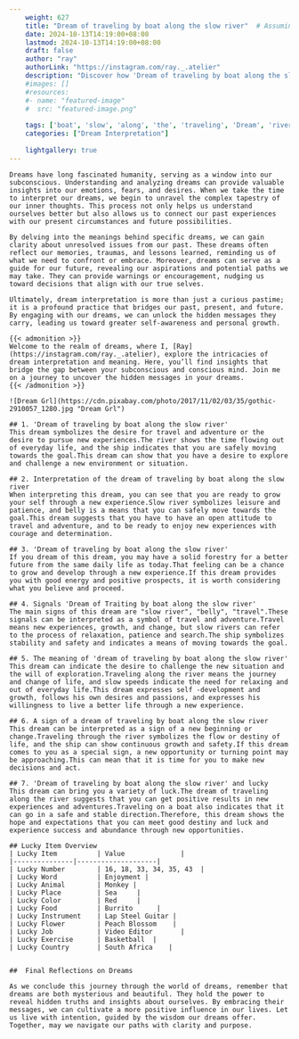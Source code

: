 ```yaml
---
    weight: 627
    title: "Dream of traveling by boat along the slow river"  # Assuming 'title' column exists
    date: 2024-10-13T14:19:00+08:00
    lastmod: 2024-10-13T14:19:00+08:00
    draft: false
    author: "ray"
    authorLink: "https://instagram.com/ray._.atelier"
    description: "Discover how 'Dream of traveling by boat along the slow river' can interpret your future and uncover its significant meanings in your life."
    #images: []
    #resources:
    #- name: "featured-image"
    #  src: "featured-image.png"
    
    tags: ['boat', 'slow', 'along', 'the', 'traveling', 'Dream', 'river', 'by', 'of']
    categories: ["Dream Interpretation"]
    
    lightgallery: true
---
```

    
    Dreams have long fascinated humanity, serving as a window into our subconscious. Understanding and analyzing dreams can provide valuable insights into our emotions, fears, and desires. When we take the time to interpret our dreams, we begin to unravel the complex tapestry of our inner thoughts. This process not only helps us understand ourselves better but also allows us to connect our past experiences with our present circumstances and future possibilities.
    
    By delving into the meanings behind specific dreams, we can gain clarity about unresolved issues from our past. These dreams often reflect our memories, traumas, and lessons learned, reminding us of what we need to confront or embrace. Moreover, dreams can serve as a guide for our future, revealing our aspirations and potential paths we may take. They can provide warnings or encouragement, nudging us toward decisions that align with our true selves.
    
    Ultimately, dream interpretation is more than just a curious pastime; it is a profound practice that bridges our past, present, and future. By engaging with our dreams, we can unlock the hidden messages they carry, leading us toward greater self-awareness and personal growth.
    
    {{< admonition >}}
    Welcome to the realm of dreams, where I, [Ray](https://instagram.com/ray._.atelier), explore the intricacies of dream interpretation and meaning. Here, you’ll find insights that bridge the gap between your subconscious and conscious mind. Join me on a journey to uncover the hidden messages in your dreams.
    {{< /admonition >}}
    
    ![Dream Grl](https://cdn.pixabay.com/photo/2017/11/02/03/35/gothic-2910057_1280.jpg "Dream Grl")
    
    ## 1. 'Dream of traveling by boat along the slow river'
    This dream symbolizes the desire for travel and adventure or the desire to pursue new experiences.The river shows the time flowing out of everyday life, and the ship indicates that you are safely moving towards the goal.This dream can show that you have a desire to explore and challenge a new environment or situation.
    
    ## 2. Interpretation of the dream of traveling by boat along the slow river
    When interpreting this dream, you can see that you are ready to grow your self through a new experience.Slow river symbolizes leisure and patience, and belly is a means that you can safely move towards the goal.This dream suggests that you have to have an open attitude to travel and adventure, and to be ready to enjoy new experiences with courage and determination.
    
    ## 3. 'Dream of traveling by boat along the slow river'
    If you dream of this dream, you may have a solid forestry for a better future from the same daily life as today.That feeling can be a chance to grow and develop through a new experience.If this dream provides you with good energy and positive prospects, it is worth considering what you believe and proceed.
    
    ## 4. Signals 'Dream of Traiting by boat along the slow river'
    The main signs of this dream are "slow river", "belly", "travel".These signals can be interpreted as a symbol of travel and adventure.Travel means new experiences, growth, and change, but slow rivers can refer to the process of relaxation, patience and search.The ship symbolizes stability and safety and indicates a means of moving towards the goal.
    
    ## 5. The meaning of 'dream of traveling by boat along the slow river'
    This dream can indicate the desire to challenge the new situation and the will of exploration.Traveling along the river means the journey and change of life, and slow speeds indicate the need for relaxing and out of everyday life.This dream expresses self -development and growth, follows his own desires and passions, and expresses his willingness to live a better life through a new experience.
    
    ## 6. A sign of a dream of traveling by boat along the slow river
    This dream can be interpreted as a sign of a new beginning or change.Traveling through the river symbolizes the flow or destiny of life, and the ship can show continuous growth and safety.If this dream comes to you as a special sign, a new opportunity or turning point may be approaching.This can mean that it is time for you to make new decisions and act.
    
    ## 7. 'Dream of traveling by boat along the slow river' and lucky
    This dream can bring you a variety of luck.The dream of traveling along the river suggests that you can get positive results in new experiences and adventures.Traveling on a boat also indicates that it can go in a safe and stable direction.Therefore, this dream shows the hope and expectations that you can meet good destiny and luck and experience success and abundance through new opportunities.
    
    ## Lucky Item Overview
    | Lucky Item          | Value              |
    |---------------|--------------------|
    | Lucky Number        | 16, 18, 33, 34, 35, 43  |
    | Lucky Word          | Enjoyment |
    | Lucky Animal        | Monkey |
    | Lucky Place         | Sea     |
    | Lucky Color         | Red     |
    | Lucky Food          | Burrito      |
    | Lucky Instrument    | Lap Steel Guitar |
    | Lucky Flower        | Peach Blossom    |
    | Lucky Job           | Video Editor       |
    | Lucky Exercise      | Basketball  |
    | Lucky Country       | South Africa    |
    
    
    ##  Final Reflections on Dreams
    
    As we conclude this journey through the world of dreams, remember that dreams are both mysterious and beautiful. They hold the power to reveal hidden truths and insights about ourselves. By embracing their messages, we can cultivate a more positive influence in our lives. Let us live with intention, guided by the wisdom our dreams offer. Together, may we navigate our paths with clarity and purpose.
    